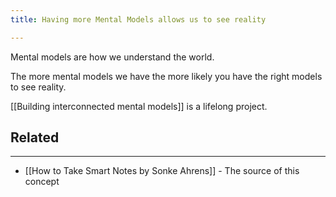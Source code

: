 ```yaml
---
title: Having more Mental Models allows us to see reality

---
```



Mental models are how we understand the world.

The more mental models we have the more likely you have the right models to see reality.

[[Building interconnected mental models]] is a lifelong project.

## Related
---

- [[How to Take Smart Notes by Sonke Ahrens]] - The source of this concept